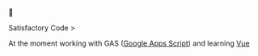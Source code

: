 🥴

Satisfactory Code > 

At the moment working with GAS ([Google Apps Script](https://developers.google.com/apps-script)) and learning [Vue](https://vuejs.org/)
